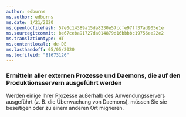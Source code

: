 ```yaml
---
author: edburns
ms.author: edburns
ms.date: 1/21/2020
ms.openlocfilehash: 57e0c14389a15da8230e57ccfe97ff37ad905e1e
ms.sourcegitcommit: be67ceba91727da014879d16bbbbc19756ee22e2
ms.translationtype: HT
ms.contentlocale: de-DE
ms.lasthandoff: 05/05/2020
ms.locfileid: "81673126"
---
```

### <a name="identify-all-outside-processes-and-daemons-running-on-the-production-servers"></a>Ermitteln aller externen Prozesse und Daemons, die auf den Produktionsservern ausgeführt werden

Werden einige Ihrer Prozesse außerhalb des Anwendungsservers ausgeführt (z. B. die Überwachung von Daemons), müssen Sie sie beseitigen oder zu einem anderen Ort migrieren.
